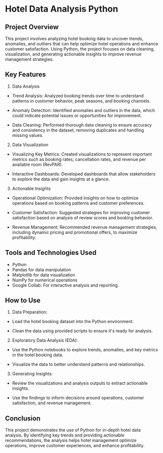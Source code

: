 # Hotel Data Analysis Python

## Project Overview

This project involves analyzing hotel booking data to uncover trends, anomalies, and outliers that can help optimize hotel operations and enhance customer satisfaction. Using Python, the project focuses on data cleaning, visualization, and generating actionable insights to improve revenue management strategies.

## Key Features

1. Data Analysis

- Trend Analysis: Analyzed booking trends over time to understand patterns in customer behavior, peak seasons, and booking channels.
  
- Anomaly Detection: Identified anomalies and outliers in the data, which could indicate potential issues or opportunities for improvement.
  
- Data Cleaning: Performed thorough data cleaning to ensure accuracy and consistency in the dataset, removing duplicates and handling missing values.
  
2. Data Visualization

- Visualizing Key Metrics: Created visualizations to represent important metrics such as booking rates, cancellation rates, and revenue per available room (RevPAR).

- Interactive Dashboards: Developed dashboards that allow stakeholders to explore the data and gain insights at a glance.
  
3. Actionable Insights

- Operational Optimization: Provided insights on how to optimize operations based on booking patterns and customer preferences.

- Customer Satisfaction: Suggested strategies for improving customer satisfaction based on analysis of review scores and booking behavior.

- Revenue Management: Recommended revenue management strategies, including dynamic pricing and promotional offers, to maximize profitability.

## Tools and Technologies Used

- Python
- Pandas for data manipulation
- Matplotlib for data visualization
- NumPy for numerical operations
- Google Collab: For interactive analysis and reporting.

## How to Use

1. Data Preparation:

- Load the hotel booking dataset into the Python environment.
  
- Clean the data using provided scripts to ensure it's ready for analysis.

2. Exploratory Data Analysis (EDA):

- Use the Python notebooks to explore trends, anomalies, and key metrics in the hotel booking data.

- Visualize the data to better understand patterns and relationships.

3. Generating Insights:

- Review the visualizations and analysis outputs to extract actionable insights.

- Use the findings to inform decisions around operations, customer satisfaction, and revenue management.

## Conclusion

This project demonstrates the use of Python for in-depth hotel data analysis. By identifying key trends and providing actionable recommendations, the analysis helps hotel management optimize operations, improve customer experiences, and enhance profitability.
